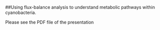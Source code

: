 ##Using flux-balance analysis to understand metabolic pathways within cyanobacteria. 

Please see the PDF file of the presentation
